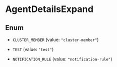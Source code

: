 

# AgentDetailsExpand

## Enum


* `CLUSTER_MEMBER` (value: `"cluster-member"`)

* `TEST` (value: `"test"`)

* `NOTIFICATION_RULE` (value: `"notification-rule"`)



